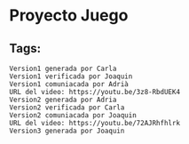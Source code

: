 # Proyecto Juego
##  Tags:   
	Version1 generada por Carla
	Version1 verificada por Joaquin
	Version1 comuniacada por Adrià
	URL del video: https://youtu.be/3z8-RbdUEK4
	Version2 generada por Adria
	Version2 verificada por Carla
	Version2 comuniacada por Joaquin
	URL del video: https://youtu.be/72AJRhfhlrk
	Version3 generada por Joaquin
	

